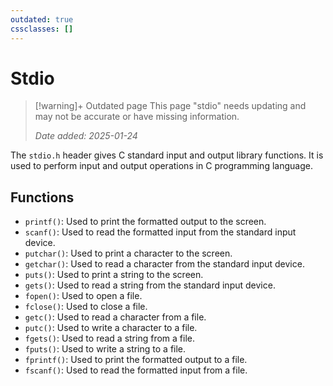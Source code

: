 ```yaml
---
outdated: true
cssclasses: []
---
```

# Stdio

>[!warning]+ Outdated page
> This page "stdio" needs updating and may not be accurate or have missing information.
> 
> *Date added: 2025-01-24*

The `stdio.h` header gives C standard input and output library functions. It is used to perform input and output operations in C programming language. 

## Functions

- `printf()`: Used to print the formatted output to the screen.
- `scanf()`: Used to read the formatted input from the standard input device.
- `putchar()`: Used to print a character to the screen.
- `getchar()`: Used to read a character from the standard input device.
- `puts()`: Used to print a string to the screen.
- `gets()`: Used to read a string from the standard input device.
- `fopen()`: Used to open a file.
- `fclose()`: Used to close a file.
- `getc()`: Used to read a character from a file.
- `putc()`: Used to write a character to a file.
- `fgets()`: Used to read a string from a file.
- `fputs()`: Used to write a string to a file.
- `fprintf()`: Used to print the formatted output to a file.
- `fscanf()`: Used to read the formatted input from a file.